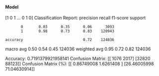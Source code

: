 #### Model
[1 0 1 ... 0 1 0]
Classification Report:
              precision    recall  f1-score   support

           0       0.03      0.35      0.06      3093
           1       0.98      0.73      0.83    120943

    accuracy                           0.72    124036
   macro avg       0.50      0.54      0.45    124036
weighted avg       0.95      0.72      0.82    124036

Accuracy: 0.7191379921958141
Confusion Matrix:
[[ 1076  2017]
 [32820 88123]]
Confusion Matrix (%):
[[ 0.86749008  1.6261408 ]
 [26.46005998 71.04630914]]

